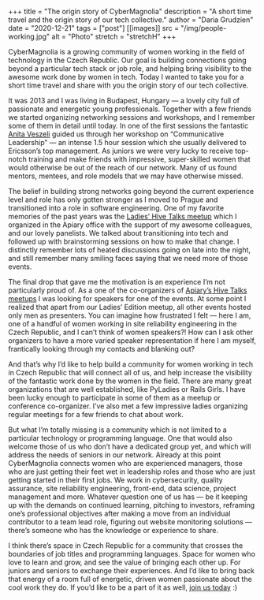 +++
title = "The origin story of CyberMagnolia"
description = "A short time travel and the origin story of our tech collective."
author = "Daria Grudzien"
date = "2020-12-21"
tags = ["post"]
[[images]]
  src = "/img/people-working.jpg"
  alt = "Photo"
  stretch = "stretchH"
+++

CyberMagnolia is a growing community of women working in the field of technology in the Czech Republic. Our goal is building connections going beyond a particular tech stack or job role, and helping bring visibility to the awesome work done by women in tech. Today I wanted to take you for a short time travel and share with you the origin story of our tech collective.

It was 2013 and I was living in Budapest, Hungary — a lovely city full of passionate and energetic young professionals. Together with a few friends we started organizing networking sessions and workshops, and I remember some of them in detail until today. In one of the first sessions the fantastic [Anita Veszeli](https://www.linkedin.com/in/anitaveszeli/) guided us through her workshop on “Communicative Leadership” — an intense 1.5 hour session which she usually delivered to Ericsson’s top management. As juniors we were very lucky to receive top-notch training and make friends with impressive, super-skilled women that would otherwise be out of the reach of our network. Many of us found mentors, mentees, and role models that we may have otherwise missed.

The belief in building strong networks going beyond the current experience level and role has only gotten stronger as I moved to Prague and transitioned into a role in software engineering. One of my favorite memories of the past years was the [Ladies’ Hive Talks meetup](https://www.youtube.com/watch?v=C-IiRBmq6Ic) which I organized in the Apiary office with the support of my awesome colleagues, and our lovely panelists. We talked about transitioning into tech and followed up with brainstorming sessions on how to make that change. I distinctly remember lots of heated discussions going on late into the night, and still remember many smiling faces saying that we need more of those events.

The final drop that gave me the motivation is an experience I’m not particularly proud of. As a one of the co-organizers of [Apiary’s Hive Talks meetups](https://www.meetup.com/apiaryio/events) I was looking for speakers for one of the events. At some point I realized that apart from our Ladies’ Edition meetup, all other events hosted only men as presenters. You can imagine how frustrated I felt — here I am, one of a handful of women working in site reliability engineering in the Czech Republic, and I can’t think of women speakers?! How can I ask other organizers to have a more varied speaker representation if here I am myself, frantically looking through my contacts and blanking out?

And that’s why I’d like to help build a community for women working in tech in Czech Republic that will connect all of us, and help increase the visibility of the fantastic work done by the women in the field. There are many great organizations that are well established, like PyLadies or Rails Girls. I have been lucky enough to participate in some of them as a meetup or conference co-organizer. I’ve also met a few impressive ladies organizing regular meetings for a few friends to chat about work.

But what I’m totally missing is a community which is not limited to a particular technology or programming language. One that would also welcome those of us who don’t have a dedicated group yet, and which will address the needs of seniors in our network. Already at this point CyberMagnolia connects women who are experienced managers, those who are just getting their feet wet in leadership roles and those who are just getting started in their first jobs. We work in cybersecurity, quality assurance, site reliability engineering, front-end, data science, project management and more. Whatever question one of us has — be it keeping up with the demands on continued learning, pitching to investors, reframing one’s professional objectives after making a move from an individual contributor to a team lead role, figuring out website monitoring solutions — there’s someone who has the knowledge or experience to share.

I think there’s space in Czech Republic for a community that crosses the boundaries of job titles and programming languages. Space for women who love to learn and grow, and see the value of bringing each other up. For juniors and seniors to exchange their experiences. And I’d like to bring back that energy of a room full of energetic, driven women passionate about the cool work they do. If you’d like to be a part of it as well, [join us today](https://docs.google.com/forms/d/e/1FAIpQLSdSJjxdho3MrOk2iF7q75kk2d90Bft37ziBiin9TIZ3GC-f_w/viewform?usp=sf_link) :)


